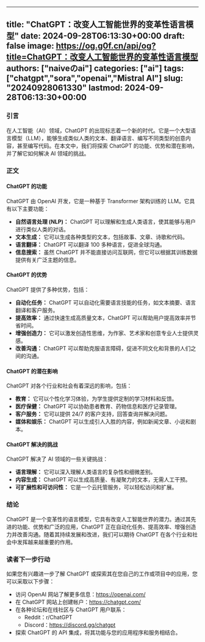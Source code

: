 
---
title: "ChatGPT：改变人工智能世界的变革性语言模型"
date: 2024-09-28T06:13:30+00:00
draft: false
image: https://og.g0f.cn/api/og?title=ChatGPT：改变人工智能世界的变革性语言模型
authors: ["naiveのai"]
categories: ["ai"]
tags: ["chatgpt","sora","openai","Mistral AI"]
slug: "20240928061330"
lastmod: 2024-09-28T06:13:30+00:00
---
### 引言
在人工智能（AI）领域，ChatGPT 的出现标志着一个新的时代。它是一个大型语言模型（LLM），能够生成类似人类的文本、翻译语言、编写不同类型的创意内容，甚至编写代码。在本文中，我们将探索 ChatGPT 的功能、优势和潜在影响，并了解它如何解决 AI 领域的挑战。

### 正文

#### ChatGPT 的功能
ChatGPT 由 OpenAI 开发，它是一种基于 Transformer 架构训练的 LLM。它具有以下主要功能：

- **自然语言处理 (NLP)：** ChatGPT 可以理解和生成人类语言，使其能够与用户进行类似人类的对话。
- **文本生成：** 它可以生成各种类型的文本，包括故事、文章、诗歌和代码。
- **语言翻译：** ChatGPT 可以翻译 100 多种语言，促进全球沟通。
- **信息搜索：** 虽然 ChatGPT 并不能直接访问互联网，但它可以根据其训练数据提供有关广泛主题的信息。

#### ChatGPT 的优势
ChatGPT 提供了多种优势，包括：

- **自动化任务：** ChatGPT 可以自动化需要语言技能的任务，如文本摘要、语言翻译和客户服务。
- **提高效率：** 通过快速生成高质量文本，ChatGPT 可以帮助用户提高效率并节省时间。
- **增强创造力：** 它可以激发创造性思维，为作家、艺术家和创意专业人士提供灵感。
- **改善沟通：** ChatGPT 可以帮助克服语言障碍，促进不同文化和背景的人们之间的沟通。

#### ChatGPT 的潜在影响
ChatGPT 对各个行业和社会有着深远的影响，包括：

- **教育：** 它可以个性化学习体验，为学生提供定制的学习材料和反馈。
- **医疗保健：** ChatGPT 可以协助患者教育、药物信息和医疗记录管理。
- **客户服务：** 它可以提供 24/7 的客户支持，回答查询并解决问题。
- **媒体和娱乐：** ChatGPT 可以生成引人入胜的内容，例如新闻文章、小说和剧本。

#### ChatGPT 解决的挑战
ChatGPT 解决了 AI 领域的一些关键挑战：

- **语言理解：** 它可以深入理解人类语言的复杂性和细微差别。
- **内容生成：** ChatGPT 可以生成高质量、有凝聚力的文本，无需人工干预。
- **可扩展性和可访问性：** 它是一个云托管服务，可以轻松访问和扩展。

### 结论
ChatGPT 是一个变革性的语言模型，它具有改变人工智能世界的潜力。通过其先进的功能、优势和广泛的应用，ChatGPT 正在自动化任务、提高效率、增强创造力并改善沟通。随着其持续发展和改进，我们可以期待 ChatGPT 在各个行业和社会中发挥越来越重要的作用。

### 读者下一步行动
如果您有兴趣进一步了解 ChatGPT 或探索其在您自己的工作或项目中的应用，您可以采取以下步骤：

- 访问 OpenAI 网站了解更多信息：https://openai.com/
- 在 ChatGPT 网站上创建帐户：https://chatgpt.com/
- 在各种论坛和在线社区与 ChatGPT 用户联系：
    - Reddit：r/ChatGPT
    - Discord：https://discord.gg/chatgpt
- 探索 ChatGPT 的 API 集成，将其功能与您的应用程序和服务相结合。